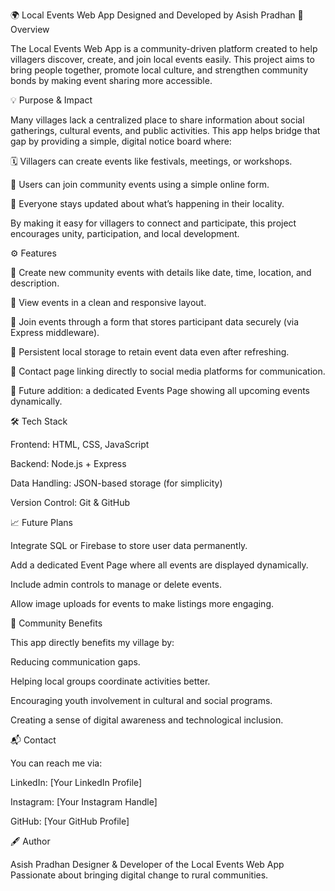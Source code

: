 🌍 Local Events Web App
Designed and Developed by Asish Pradhan
📖 Overview

The Local Events Web App is a community-driven platform created to help villagers discover, create, and join local events easily.
This project aims to bring people together, promote local culture, and strengthen community bonds by making event sharing more accessible.

💡 Purpose & Impact

Many villages lack a centralized place to share information about social gatherings, cultural events, and public activities.
This app helps bridge that gap by providing a simple, digital notice board where:

🗓️ Villagers can create events like festivals, meetings, or workshops.

🤝 Users can join community events using a simple online form.

📢 Everyone stays updated about what’s happening in their locality.

By making it easy for villagers to connect and participate, this project encourages unity, participation, and local development.

⚙️ Features

🏡 Create new community events with details like date, time, location, and description.

🎉 View events in a clean and responsive layout.

🧾 Join events through a form that stores participant data securely (via Express middleware).

🔄 Persistent local storage to retain event data even after refreshing.

💬 Contact page linking directly to social media platforms for communication.

📄 Future addition: a dedicated Events Page showing all upcoming events dynamically.

🛠️ Tech Stack

Frontend: HTML, CSS, JavaScript

Backend: Node.js + Express

Data Handling: JSON-based storage (for simplicity)

Version Control: Git & GitHub

📈 Future Plans

Integrate SQL or Firebase to store user data permanently.

Add a dedicated Event Page where all events are displayed dynamically.

Include admin controls to manage or delete events.

Allow image uploads for events to make listings more engaging.

🤝 Community Benefits

This app directly benefits my village by:

Reducing communication gaps.

Helping local groups coordinate activities better.

Encouraging youth involvement in cultural and social programs.

Creating a sense of digital awareness and technological inclusion.

📬 Contact

You can reach me via:

LinkedIn: [Your LinkedIn Profile]

Instagram: [Your Instagram Handle]

GitHub: [Your GitHub Profile]

🖋️ Author

Asish Pradhan
Designer & Developer of the Local Events Web App
Passionate about bringing digital change to rural communities.
